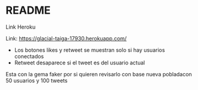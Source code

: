 # README

Link Heroku

Link: https://glacial-taiga-17930.herokuapp.com/

- Los botones likes y retweet se muestran solo si hay usuarios conectados
- Retweet desaparece si el tweet es del usuario actual

Esta con la gema faker por si quieren revisarlo con base nueva pobladacon 50 usuarios y 100 tweets